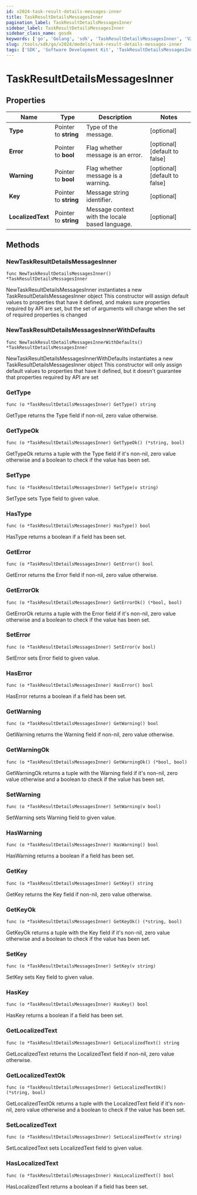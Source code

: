 ```yaml
---
id: v2024-task-result-details-messages-inner
title: TaskResultDetailsMessagesInner
pagination_label: TaskResultDetailsMessagesInner
sidebar_label: TaskResultDetailsMessagesInner
sidebar_class_name: gosdk
keywords: ['go', 'Golang', 'sdk', 'TaskResultDetailsMessagesInner', 'V2024TaskResultDetailsMessagesInner'] 
slug: /tools/sdk/go/v2024/models/task-result-details-messages-inner
tags: ['SDK', 'Software Development Kit', 'TaskResultDetailsMessagesInner', 'V2024TaskResultDetailsMessagesInner']
---
```


# TaskResultDetailsMessagesInner

## Properties

Name | Type | Description | Notes
------------ | ------------- | ------------- | -------------
**Type** | Pointer to **string** | Type of the message. | [optional] 
**Error** | Pointer to **bool** | Flag whether message is an error. | [optional] [default to false]
**Warning** | Pointer to **bool** | Flag whether message is a warning. | [optional] [default to false]
**Key** | Pointer to **string** | Message string identifier. | [optional] 
**LocalizedText** | Pointer to **string** | Message context with the locale based language. | [optional] 

## Methods

### NewTaskResultDetailsMessagesInner

`func NewTaskResultDetailsMessagesInner() *TaskResultDetailsMessagesInner`

NewTaskResultDetailsMessagesInner instantiates a new TaskResultDetailsMessagesInner object
This constructor will assign default values to properties that have it defined,
and makes sure properties required by API are set, but the set of arguments
will change when the set of required properties is changed

### NewTaskResultDetailsMessagesInnerWithDefaults

`func NewTaskResultDetailsMessagesInnerWithDefaults() *TaskResultDetailsMessagesInner`

NewTaskResultDetailsMessagesInnerWithDefaults instantiates a new TaskResultDetailsMessagesInner object
This constructor will only assign default values to properties that have it defined,
but it doesn't guarantee that properties required by API are set

### GetType

`func (o *TaskResultDetailsMessagesInner) GetType() string`

GetType returns the Type field if non-nil, zero value otherwise.

### GetTypeOk

`func (o *TaskResultDetailsMessagesInner) GetTypeOk() (*string, bool)`

GetTypeOk returns a tuple with the Type field if it's non-nil, zero value otherwise
and a boolean to check if the value has been set.

### SetType

`func (o *TaskResultDetailsMessagesInner) SetType(v string)`

SetType sets Type field to given value.

### HasType

`func (o *TaskResultDetailsMessagesInner) HasType() bool`

HasType returns a boolean if a field has been set.

### GetError

`func (o *TaskResultDetailsMessagesInner) GetError() bool`

GetError returns the Error field if non-nil, zero value otherwise.

### GetErrorOk

`func (o *TaskResultDetailsMessagesInner) GetErrorOk() (*bool, bool)`

GetErrorOk returns a tuple with the Error field if it's non-nil, zero value otherwise
and a boolean to check if the value has been set.

### SetError

`func (o *TaskResultDetailsMessagesInner) SetError(v bool)`

SetError sets Error field to given value.

### HasError

`func (o *TaskResultDetailsMessagesInner) HasError() bool`

HasError returns a boolean if a field has been set.

### GetWarning

`func (o *TaskResultDetailsMessagesInner) GetWarning() bool`

GetWarning returns the Warning field if non-nil, zero value otherwise.

### GetWarningOk

`func (o *TaskResultDetailsMessagesInner) GetWarningOk() (*bool, bool)`

GetWarningOk returns a tuple with the Warning field if it's non-nil, zero value otherwise
and a boolean to check if the value has been set.

### SetWarning

`func (o *TaskResultDetailsMessagesInner) SetWarning(v bool)`

SetWarning sets Warning field to given value.

### HasWarning

`func (o *TaskResultDetailsMessagesInner) HasWarning() bool`

HasWarning returns a boolean if a field has been set.

### GetKey

`func (o *TaskResultDetailsMessagesInner) GetKey() string`

GetKey returns the Key field if non-nil, zero value otherwise.

### GetKeyOk

`func (o *TaskResultDetailsMessagesInner) GetKeyOk() (*string, bool)`

GetKeyOk returns a tuple with the Key field if it's non-nil, zero value otherwise
and a boolean to check if the value has been set.

### SetKey

`func (o *TaskResultDetailsMessagesInner) SetKey(v string)`

SetKey sets Key field to given value.

### HasKey

`func (o *TaskResultDetailsMessagesInner) HasKey() bool`

HasKey returns a boolean if a field has been set.

### GetLocalizedText

`func (o *TaskResultDetailsMessagesInner) GetLocalizedText() string`

GetLocalizedText returns the LocalizedText field if non-nil, zero value otherwise.

### GetLocalizedTextOk

`func (o *TaskResultDetailsMessagesInner) GetLocalizedTextOk() (*string, bool)`

GetLocalizedTextOk returns a tuple with the LocalizedText field if it's non-nil, zero value otherwise
and a boolean to check if the value has been set.

### SetLocalizedText

`func (o *TaskResultDetailsMessagesInner) SetLocalizedText(v string)`

SetLocalizedText sets LocalizedText field to given value.

### HasLocalizedText

`func (o *TaskResultDetailsMessagesInner) HasLocalizedText() bool`

HasLocalizedText returns a boolean if a field has been set.


